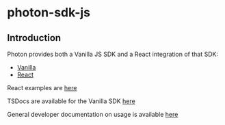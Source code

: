 # photon-sdk-js

## Introduction
Photon provides both a Vanilla JS SDK and a React integration of that SDK:
- [Vanilla](https://github.com/Photon-Health/photon-sdk-js/tree/main/packages/sdk)
- [React](https://github.com/Photon-Health/photon-sdk-js/tree/main/packages/react)

React examples are [here](https://github.com/Photon-Health/photon-sdk-js/tree/main/packages/react/examples)

TSDocs are available for the Vanilla SDK [here](https://photon-health.github.io/photon-sdk-js/)

General developer documentation on usage is available [here](https://docs.photon.health/docs/sdk-frontend)
